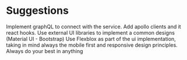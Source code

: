 # Suggestions

Implement graphQL to connect with the service.
Add apollo clients and it react hooks.
Use external UI libraries to implement a common designs (Material UI - Bootstrap)
Use Flexblox as part of the ui implementation, taking in mind always the mobile first and responsive design principles.
Always do your best in anything
